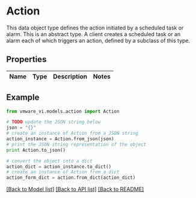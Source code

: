 # Action

This data object type defines the action initiated by a scheduled task or alarm.  This is an abstract type. A client creates a scheduled task or an alarm each of which triggers an action, defined by a subclass of this type. 

## Properties
Name | Type | Description | Notes
------------ | ------------- | ------------- | -------------

## Example

```python
from vmware_vi.models.action import Action

# TODO update the JSON string below
json = "{}"
# create an instance of Action from a JSON string
action_instance = Action.from_json(json)
# print the JSON string representation of the object
print Action.to_json()

# convert the object into a dict
action_dict = action_instance.to_dict()
# create an instance of Action from a dict
action_form_dict = action.from_dict(action_dict)
```
[[Back to Model list]](../README.md#documentation-for-models) [[Back to API list]](../README.md#documentation-for-api-endpoints) [[Back to README]](../README.md)



